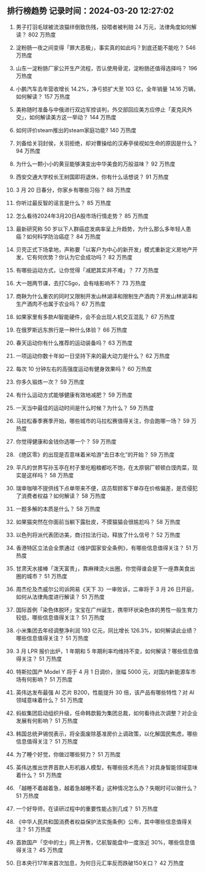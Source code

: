 
## 排行榜趋势 记录时间：2024-03-20 12:27:02
  
  1. 男子打羽毛球被流浪猫绊倒致伤残，投喂者被判赔 24 万元，法律角度如何解读？ 802 万热度
    
  2. 淀粉肠一夜之间变得「罪大恶极」，事实真的如此吗？到底还能不能吃？ 546 万热度
    
  3. 山东一淀粉肠厂家公开生产流程，否认使用骨泥，淀粉肠还值得选择吗？ 196 万热度
    
  4. 小鹏汽车去年营收增长 14.2%，净亏损扩大至 103 亿，全年销量 14.16 万辆，如何解读？ 157 万热度
    
  5. 美称随时准备与中俄进行双边军控谈判，外交部回应美方应停止「麦克风外交」，如何解读美方这一举动？ 144 万热度
    
  6. 如何评价steam推出的steam家庭功能? 140 万热度
    
  7. 刘备给关羽封侯，关羽拒绝，却对曹操给的汉寿亭侯视如生命的原因是什么？ 94 万热度
    
  8. 为什么一颗小小的黄豆能够演变出中华美食的万般滋味？ 92 万热度
    
  9. 西安交通大学校长王树国即将退休，你有什么话想说？ 91 万热度
    
  10. 3 月 20 日春分，你家乡有哪些习俗？ 88 万热度
    
  11. 你听过最反智的谣言是什么？ 85 万热度
    
  12. 怎么看待2024年3月20日A股市场行情走势？ 85 万热度
    
  13. 最新研究称 50 岁以下人群癌症发病率呈上升趋势，为什么那么多年轻人患癌？如何科学防治癌症？ 84 万热度
    
  14. 贝壳正式下场拿地，声称要「以客户为中心的新开发」模式重新定义房地产开发，它有何优势？你认为它会成功吗？ 82 万热度
    
  15. 有哪些运动方式，让你觉得「减肥其实并不难」？ 77 万热度
    
  16. 大一翘两节课，去打CSgo，会有啥影响不？ 73 万热度
    
  17. 商鞅为什么重农的同时又限制开发山林湖泽和限制生产酒肉？开发山林湖泽和生产酒肉不也属于农业吗？ 67 万热度
    
  18. 如果家里有多款AI智能硬件，会不会出现人机交互混乱？ 67 万热度
    
  19. 在俄罗斯远东旅行是一种什么体验？ 66 万热度
    
  20. 春天运动你有什么推荐的运动装备吗？ 63 万热度
    
  21. 一项运动你数十年如一日坚持下来的最大动力是什么？ 62 万热度
    
  22. 每次 10 分钟左右的高强度运动有健身效果吗？ 60 万热度
    
  23. 你多久锻炼一次？ 59 万热度
    
  24. 有什么运动方式能够健康有效地减肥？ 59 万热度
    
  25. 一天当中最佳的运动时间是什么时候？为什么？ 59 万热度
    
  26. 马拉松春季赛季开始，哪些城市的马拉松赛值得关注，你会跑哪一场？ 59 万热度
    
  27. 你觉得健康和金钱你选哪一个？ 59 万热度
    
  28. 《绝区零》的出现是否意味着米哈游“去日本化”的开始？ 59 万热度
    
  29. 平凡的世界写孙玉亭在村子里吃粗粮都吃不饱，在太原钢厂顿顿白馍肉菜，现实是这样吗？ 58 万热度
    
  30. 瑞幸咖啡不提供线下点单带来不便，店员帮顾客下单存在价格偏差，是否侵犯了消费者权益？如何解读？ 58 万热度
    
  31. 一题多解的本质是什么？ 58 万热度
    
  32. 如果猫突然在你面前当躺下露肚皮，不摸猫猫会很尴尬吗？ 58 万热度
    
  33. 以色列将派代表团访美，商讨拉法行动，释放了什么信号？ 52 万热度
    
  34. 香港特区立法会全票通过《维护国家安全条例》，有哪些信息值得关注？ 51 万热度
    
  35. 甘肃天水接棒「泼天富贵」，靠麻辣烫火出圈，你觉得谁会是下一座靠美食出圈的城市？ 51 万热度
    
  36. 周杰伦及杰威尔公司诉网易《天下 3》一审败诉，二审将于 3 月 26 日开庭，如何从法律角度进行解读？ 51 万热度
    
  37. 国际首例「染色体脱环」宝宝在广州诞生，携带环状染色体的男性一般生育力较低，哪些信息值得关注？ 51 万热度
    
  38. 小米集团去年经调整净利润 193 亿元，同比增长 126.3%，如何解读此业绩？哪些信息值得关注？ 51 万热度
    
  39. 3 月 LPR 报价出炉，1 年期和 5 年期利率均维持不变，如何解读？哪些信息值得关注？ 51 万热度
    
  40. 特斯拉国产 Model Y 将于 4 月 1 日调价，涨幅 5000 元，对国内新能源车市场有何影响？ 51 万热度
    
  41. 英伟达发布最强 AI 芯片 B200，性能提升 30 倍，该产品有哪些特性？对 AI 领域意味着什么？ 51 万热度
    
  42. 蚂蚁集团启动组织升级，任命韩歆毅为集团总裁，如何看待此次调整？对企业发展有何影响？ 51 万热度
    
  43. 韩国总统尹锡悦表示，将全面废除基准房价上调政策，以化解国民焦虑，哪些信息值得关注？ 51 万热度
    
  44. 为了睡个好觉，你做过哪些努力？ 51 万热度
    
  45. 英伟达推出世界首款人形机器人模型，有哪些技术亮点？对具身智能领域意味着什么？ 51 万热度
    
  46. 「越睡不着越着急，越着急越睡不着」这种情况怎么办？失眠时可以做什么？ 51 万热度
    
  47. 一个好导师，在读研过程中的重要性能占到几成？ 51 万热度
    
  48. 《中华人民共和国消费者权益保护法实施条例》公布，其中哪些信息值得关注？ 51 万热度
    
  49. 首款国产「空中的士」网上开售，亿航智能盘中一度涨近 30%，哪些信息值得关注？ 45 万热度
    
  50. 日本央行17年来首次加息，为何日元汇率反而跌破150关口？ 42 万热度
    